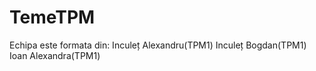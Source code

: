 # TemeTPM
Echipa este formata din:
Inculeț Alexandru(TPM1)
Inculeț Bogdan(TPM1)
Ioan Alexandra(TPM1)
